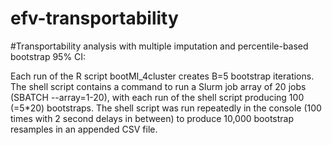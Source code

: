 # efv-transportability

#Transportability analysis with multiple imputation and percentile-based bootstrap 95% CI:

Each run of the R script bootMI_4cluster creates B=5 bootstrap iterations. 
The shell script contains a command to run a Slurm job array of 20 jobs (SBATCH --array=1-20), 
with each run of the shell script producing 100 (=5*20) bootstraps. The shell script was run 
repeatedly in the console (100 times with 2 second delays in between) to produce 10,000 bootstrap resamples 
in an appended CSV file.



